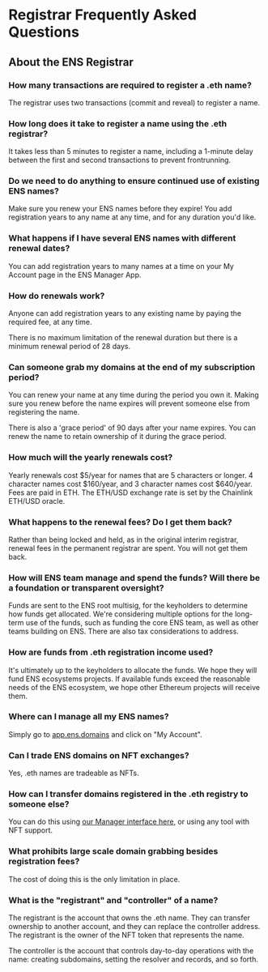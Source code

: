 # Registrar Frequently Asked Questions

## About the ENS Registrar

### How many transactions are required to register a .eth name?

The registrar uses two transactions \(commit and reveal\) to register a name.

### How long does it take to register a name using the .eth registrar?

It takes less than 5 minutes to register a name, including a 1-minute delay between the first and second transactions to prevent frontrunning.

### Do we need to do anything to ensure continued use of existing ENS names?

Make sure you renew your ENS names before they expire! You add registration years to any name at any time, and for any duration you'd like.

### What happens if I have several ENS names with different renewal dates?

You can add registration years to many names at a time on your My Account page in the ENS Manager App.

### How do renewals work?

Anyone can add registration years to any existing name by paying the required fee, at any time.

There is no maximum limitation of the renewal duration but there is a minimum renewal period of 28 days.

### Can someone grab my domains at the end of my subscription period?

You can renew your name at any time during the period you own it. Making sure you renew before the name expires will prevent someone else from registering the name.

There is also a 'grace period' of 90 days after your name expires. You can renew the name to retain ownership of it during the grace period.

### How much will the yearly renewals cost?

Yearly renewals cost $5/year for names that are 5 characters or longer. 4 character names cost $160/year, and 3 character names cost $640/year. Fees are paid in ETH. The ETH/USD exchange rate is set by the Chainlink ETH/USD oracle.

### What happens to the renewal fees? Do I get them back?

Rather than being locked and held, as in the original interim registrar, renewal fees in the permanent registrar are spent. You will not get them back.

### How will ENS team manage and spend the funds? Will there be a foundation or transparent oversight?

Funds are sent to the ENS root multisig, for the keyholders to determine how funds get allocated. We're considering multiple options for the long-term use of the funds, such as funding the core ENS team, as well as other teams building on ENS. There are also tax considerations to address.

### How are funds from .eth registration income used?

It's ultimately up to the keyholders to allocate the funds. We hope they will fund ENS ecosystems projects. If available funds exceed the reasonable needs of the ENS ecosystem, we hope other Ethereum projects will receive them.

### Where can I manage all my ENS names?

Simply go to [app.ens.domains](https://app.ens.domains/) and click on "My Account".

### Can I trade ENS domains on NFT exchanges?

Yes, .eth names are tradeable as NFTs.

### How can I transfer domains registered in the .eth registry to someone else?

You can do this using [our Manager interface here](https://app.ens.domains/), or using any tool with NFT support.

### What prohibits large scale domain grabbing besides registration fees?

The cost of doing this is the only limitation in place.

### What is the "registrant" and "controller" of a name?

The registrant is the account that owns the .eth name. They can transfer ownership to another account, and they can replace the controller address. The registrant is the owner of the NFT token that represents the name.

The controller is the account that controls day-to-day operations with the name: creating subdomains, setting the resolver and records, and so forth.

